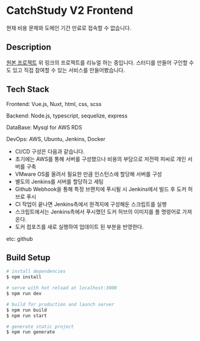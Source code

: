 # CatchStudy V2 Frontend

현재 비용 문제와 도메인 기간 만료로 접속할 수 없습니다.

## Description

[원본 프로젝트](https://github.com/anjwoc/CatchDev)
위 링크의 프로젝트를 리뉴얼 하는 중입니다.
스터디를 만들어 구인할 수 도 있고 직접 참여할 수 있는 서비스를 만들어봤습니다.

## Tech Stack

Frontend: Vue.js, Nuxt, html, css, scss

Backend: Node.js, typescript, sequelize, express

DataBase: Mysql for AWS RDS

DevOps: AWS, Ubuntu, Jenkins, Docker
  - CI/CD 구성은 다음과 같습니다.
  - 초기에는 AWS를 통해 서버를 구성했으나 비용의 부담으로 저전력 피씨로 개인 서버를 구축
  - VMware OS를 올려서 필요한 만큼 인스턴스에 할당해 서버를 구성
  - 별도의 Jenkins를 서버를 할당하고 세팅
  - Github Webhook을 통해 특정 브랜치에 푸시될 시 Jenkins에서 빌드 후 도커 허브로 푸시
  - CI 작업이 끝나면 Jenkins측에서 원격지에 구성해둔 스크립트를 실행
  - 스크립트에서는 Jenkins측에서 푸시했던 도커 허브의 이미지를 풀 명령어로 가져온다.
  - 도커 컴포즈를 새로 실행하여 업데이트 된 부분을 반영한다.
  
etc: github

## Build Setup

```bash
# install dependencies
$ npm install

# serve with hot reload at localhost:3000
$ npm run dev

# build for production and launch server
$ npm run build
$ npm run start

# generate static project
$ npm run generate
```
